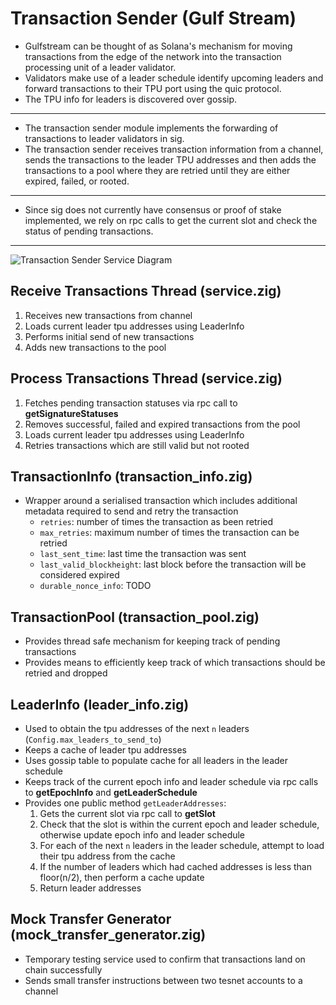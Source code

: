 # Transaction Sender (Gulf Stream)

<!-- **Milestone**: Validator is able to forward transactions to other validators TPU port for processing (according to leader schedule) -->

- Gulfstream can be thought of as Solana's mechanism for moving transactions from the edge of the network into the transaction processing unit of a leader validator.
- Validators make use of a leader schedule identify upcoming leaders and forward transactions to their TPU port using the quic protocol.
- The TPU info for leaders is discovered over gossip.

---

- The transaction sender module implements the forwarding of transactions to leader validators in sig.
- The transaction sender receives transaction information from a channel, sends the transactions to the leader TPU addresses and then adds the transactions to a pool where they are retried until they are either expired, failed, or rooted.

---

- Since sig does not currently have consensus or proof of stake implemented, we rely on rpc calls to get the current slot and check the status of pending transactions.

---

<p>
<img alt="Transaction Sender Service Diagram" src="/img/transaction-sender-service.png" style={{width: "600px", margin: "auto"}}></img>
</p>

## Receive Transactions Thread (service.zig)
1. Receives new transactions from channel
3. Loads current leader tpu addresses using LeaderInfo
3. Performs initial send of new transactions
4. Adds new transactions to the pool

## Process Transactions Thread (service.zig)
1. Fetches pending transaction statuses via rpc call to **getSignatureStatuses**
2. Removes successful, failed and expired transactions from the pool
3. Loads current leader tpu addresses using LeaderInfo
4. Retries transactions which are still valid but not rooted

## TransactionInfo (transaction_info.zig)
- Wrapper around a serialised transaction which includes additional metadata required to send and retry the transaction
    - `retries`: number of times the transaction as been retried
    - `max_retries`: maximum number of times the transaction can be retried
    - `last_sent_time`: last time the transaction was sent
    - `last_valid_blockheight`: last block before the transaction will be considered expired
    - `durable_nonce_info`: TODO

## TransactionPool (transaction_pool.zig)
- Provides thread safe mechanism for keeping track of pending transactions
- Provides means to efficiently keep track of which transactions should be retried and dropped

## LeaderInfo (leader_info.zig)
- Used to obtain the tpu addresses of the next `n` leaders (`Config.max_leaders_to_send_to`)
- Keeps a cache of leader tpu addresses
- Uses gossip table to populate cache for all leaders in the leader schedule
- Keeps track of the current epoch info and leader schedule via rpc calls to **getEpochInfo** and **getLeaderSchedule**
- Provides one public method `getLeaderAddresses`:
    1. Gets the current slot via rpc call to **getSlot**
    2. Check that the slot is within the current epoch and leader schedule, otherwise update epoch info and leader schedule
    3. For each of the next `n` leaders in the leader schedule, attempt to load their tpu address from the cache
    4. If the number of leaders which had cached addresses is less than floor(n/2), then perform a cache update
    5. Return leader addresses

## Mock Transfer Generator (mock_transfer_generator.zig)
- Temporary testing service used to confirm that transactions land on chain successfully
- Sends small transfer instructions between two tesnet accounts to a channel
